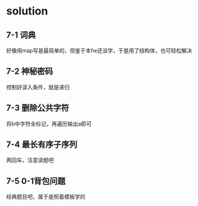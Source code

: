 # solution

## 

## 7-1 词典

好像用map写是最简单的，但鉴于本fw还没学，于是用了结构体，也可轻松解决

## 7-2 神秘密码

控制好读入条件，就是递归

## 

## 7-3 删除公共字符

将b中字符全标记，再遍历输出a即可



## 7-4 最长有序子序列

两回车，注意读题吧

## 7-5 0-1背包问题

经典题目吧，属于是照着模板学的


